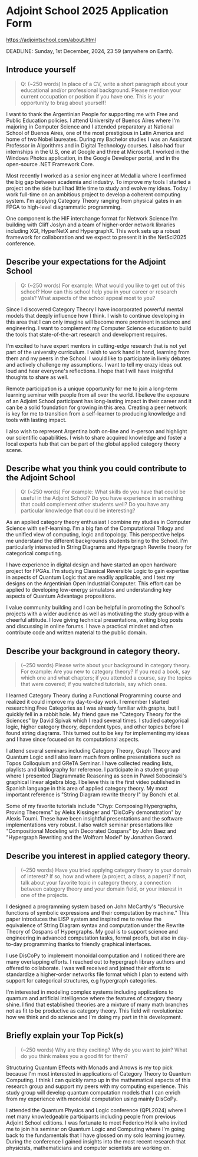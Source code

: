 # Adjoint School 2025 Application Form

https://adjointschool.com/about.html

DEADLINE: Sunday, 1st December, 2024, 23:59 (anywhere on Earth).

## Introduce yourself

> Q: (~250 words) In place of a CV, write a short paragraph about your educational and/or professional background. Please mention your current occupation or position if you have one. This is your opportunity to brag about yourself!

I want to thank the Argentinian People for supporting me with Free and Public Education policies. I attend University of Buenos Aires where I'm majoring in Computer Science and I attended preparatory at National School of Buenos Aires, one of the most prestigious in Latin America and home of two Nobel laureates. During my Bachelor studies I was an Assistant Professor in Algorithms and in Digital Technology courses. I also had four internships in the U.S, one at Google and three at Microsoft. I worked in the Windows Photos application, in the Google Developer portal, and in the open-source .NET Framework Core.

Most recently I worked as a senior engineer at Medallia where I confirmed the big gap between academia and industry. To improve my tools I started a project on the side but I had little time to study and evolve my ideas. Today I work full-time on an ambitious project to develop a coherent computing system. I'm applying Category Theory ranging from physical gates in an FPGA to high-level diagrammatic programming.

One component is the HIF interchange format for Network Science I'm building with Cliff Joslyn and a team of higher-order network libraries including XGI, HyperNetX and HypergraphX. This work sets up a robust framework for collaboration and we expect to present it in the NetSci2025 conference.

## Describe your expectations for the Adjoint School

> Q: (~250 words) For example: What would you like to get out of this school? How can this school help you in your career or research goals? What aspects of the school appeal most to you?

Since I discovered Category Theory I have incorporated powerful mental models that deeply influence how I think. I wish to continue developing in this area that I can only imagine will become more prominent in science and engineering. I want to complement my Computer Science education to build the tools that state-of-the-art research and development requires.

I'm excited to have expert mentors in cutting-edge research that is not yet part of the university curriculum. I wish to work hand in hand, learning from them and my peers in the School. I would like to participate in lively debates and actively challenge my assumptions. I want to tell my crazy ideas out loud and hear everyone's reflections. I hope that I will have insightful thoughts to share as well.

Remote participation is a unique opportunity for me to join a long-term learning seminar with people from all over the world. I believe the exposure of an Adjoint School participant has long-lasting impact in their career and it can be a solid foundation for growing in this area. Creating a peer network is key for me to transition from a self-learner to producing knowledge and tools with lasting impact.

I also wish to represent Argentina both on-line and in-person and highlight our scientific capabilities. I wish to share acquired knowledge and foster a local experts hub that can be part of the global applied category theory scene.

## Describe what you think you could contribute to the Adjoint School

> Q: (~250 words) For example: What skills do you have that could be useful in the Adjoint School? Do you have experience in something that could complement other students well? Do you have any particular knowledge that could be interesting?

As an applied category theory enthusiast I combine my studies in Computer Science with self-learning. I'm a big fan of the Computational Trilogy and the unified view of computing, logic and topology. This perspective helps me understand the different backgrounds students bring to the School. I'm particularly interested in String Diagrams and Hypergraph Rewrite theory for categorical computing.

I have experience in digital design and have started an open hardware project for FPGAs. I'm studying Classical Reversible Logic to gain expertise in aspects of Quantum Logic that are readily applicable, and I test my designs on the Argentinian Open Industrial Computer. This effort can be applied to developing low-energy simulators and understanding key aspects of Quantum Advantage propositions.

I value community building and I can be helpful in promoting the School's projects with a wider audience as well as motivating the study group with a cheerful attitude. I love giving technical presentations, writing blog posts and discussing in online forums. I have a practical mindset and often contribute code and written material to the public domain.

## Describe your background in category theory.
> (~250 words) Please write about your background in category theory. For example: Are you new to category theory? If you read a book, say which one and what chapters; if you attended a course, say the topics that were covered; if you watched tutorials, say which ones. 

I learned Category Theory during a Functional Programming course and realized it could improve my day-to-day work. I remember I started researching Free Categories as I was already familiar with graphs, but I quickly fell in a rabbit hole. My friend gave me "Category Theory for the Sciences" by David Spivak which I read several times. I studied categorical logic, higher category theory, dependent types, and other topics before I found string diagrams. This turned out to be key for implementing my ideas and I have since focused on its computational aspects.

I attend several seminars including Category Theory, Graph Theory and Quantum Logic and I also learn much from online presentations such as Topos Colloquium and GReTA Seminar. I have collected reading lists, playlists and bibliography for reference. I participate in a student group where I presented Diagrammatic Reasoning as seen in Pawel Sobocinski's graphical linear algebra blog. I believe this is the first video published in Spanish language in this area of applied category theory. My most important reference is "String Diagram rewrite theory I" by Bonchi et al.

Some of my favorite tutorials include "Chyp: Composing Hypergraphs, Proving Theorems" by Aleks Kissinger and "DisCoPy demonstration" by Alexis Toumi. These have been insightful presentations and the software implementations very robust. I also watch seminar presentations like "Compositional Modeling with Decorated Cospans" by John Baez and "Hypergraph Rewriting and the Wolfram Model" by Jonathan Gorard.

## Describe you interest in applied category theory.
> (~250 words) Have you tried applying category theory to your domain of interest? If so, how and where (a project, a class, a paper)?  If not, talk about your favorite topic in category theory, a connection between category theory and your domain field, or your interest in one of the projects.

I designed a programming system based on John McCarthy's "Recursive functions of symbolic expressions and their computation by machine." This paper introduces the LISP system and inspired me to review the equivalence of String Diagram syntax and computation under the Rewrite Theory of Cospans of Hypergraphs. My goal is to support science and engineering in advanced computation tasks, formal proofs, but also in day-to-day programming thanks to friendly graphical interfaces.

I use DisCoPy to implement monoidal computation and I noticed there are many overlapping efforts. I reached out to hypergraph library authors and offered to collaborate. I was well received and joined their efforts to standardize a higher-order networks file format which I plan to extend with support for categorical structures, e.g hypergraph categories.

I'm interested in modeling complex systems including applications to quantum and artificial intelligence where the features of category theory shine. I find that established theories are a mixture of many math branches not as fit to be productive as category theory. This field will revolutionize how we think and do science and I'm doing my part in this development.

## Briefly explain your Top Pick(s)
> (~250 words) Why are they exciting? Why do you want to join? What do you think makes you a good fit for them?

Structuring Quantum Effects with Monads and Arrows is my top pick because I'm most interested in applications of Category Theory to Quantum Computing. I think I can quickly ramp up in the mathematical aspects of this research group and support my peers with my computing experience. This study group will develop quantum computation models that I can enrich from my experience with monoidal computation using mainly DisCoPy.

I attended the Quantum Physics and Logic conference (QPL2024) where I met many knowledgeable participants including people from previous Adjoint School editions. I was fortunate to meet Federico Holik who invited me to join his seminar on Quantum Logic and Computing where I'm going back to the fundamentals that I have glossed on my solo learning journey. During the conference I gained insights into the most recent research that physicists, mathematicians and computer scientists are working on.
